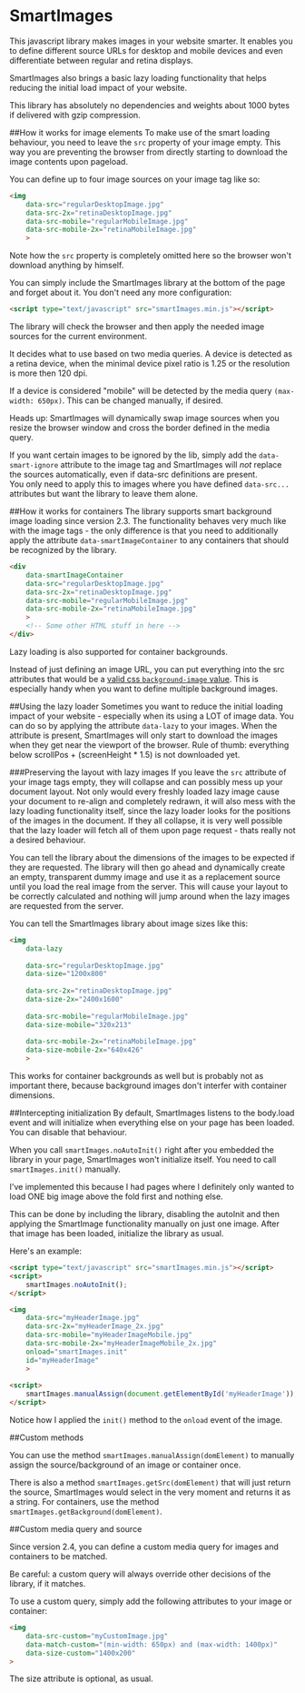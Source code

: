 SmartImages
===========

This javascript library makes images in your website smarter. It enables you to define different source URLs
for desktop and mobile devices and even differentiate between regular and retina displays.

SmartImages also brings a basic lazy loading functionality that helps reducing the initial load impact of your website.

This library has absolutely no dependencies and weights about 1000 bytes if delivered with gzip compression.


##How it works for image elements
To make use of the smart loading behaviour, you need to leave the `src` property of your image empty. This way you
are preventing the browser from directly starting to download the image contents upon pageload.

You can define up to four image sources on your image tag like so:

````html
<img
	data-src="regularDesktopImage.jpg"
	data-src-2x="retinaDesktopImage.jpg"
	data-src-mobile="regularMobileImage.jpg"
	data-src-mobile-2x="retinaMobileImage.jpg"
	>
````

Note how the `src` property is completely omitted here so the browser won't download anything by himself.

You can simply include the SmartImages library at the bottom of the page and forget about it. 
You don't need any more configuration:
   
````html
<script type="text/javascript" src="smartImages.min.js"></script>
````

The library will check the browser and then apply the needed image sources for the current environment.

It decides what to use based on two media queries. A device is detected as a retina device, when
the minimal device pixel ratio is 1.25 or the resolution is more then 120 dpi.

If a device is considered "mobile" will be detected by the media query `(max-width: 650px)`. This can be changed
manually, if desired.

Heads up: SmartImages will dynamically swap image sources when you resize the browser window
and cross the border defined in the media query.

If you want certain images to be ignored by the lib, simply add the `data-smart-ignore` attribute to the image tag
and SmartImages will _not_ replace the sources automatically, even if data-src definitions are present.    
You only need to apply this to images where you have defined `data-src...` attributes but want the library to leave them alone.

##How it works for containers
The library supports smart background image loading since version 2.3. The functionality behaves very much like with
the image tags - the only difference is that you need to additionally apply the attribute `data-smartImageContainer`
to any containers that should be recognized by the library.

````html
<div
	data-smartImageContainer
	data-src="regularDesktopImage.jpg"
	data-src-2x="retinaDesktopImage.jpg"
	data-src-mobile="regularMobileImage.jpg"
	data-src-mobile-2x="retinaMobileImage.jpg"
	>
	<!-- Some other HTML stuff in here -->
</div>
````

Lazy loading is also supported for container backgrounds.

Instead of just defining an image URL, you can put everything into the src attributes that would be a [valid css `background-image` value](https://developer.mozilla.org/en/docs/Web/CSS/background-image).
This is especially handy when you want to define multiple background images.


##Using the lazy loader
Sometimes you want to reduce the initial loading impact of your website - especially when
 its using a LOT of image data. You can do so by applying the attribute `data-lazy` to your
 images. When the attribute is present, SmartImages will only start to download the images
 when they get near the viewport of the browser. Rule of thumb: everything below
 scrollPos + (screenHeight * 1.5) is not downloaded yet.
 
###Preserving the layout with lazy images
If you leave the `src` attribute of your image tags empty, they will collapse and can possibly mess up your
 document layout. Not only would every freshly loaded lazy image cause your document to re-align and completely redrawn,
 it will also mess with the lazy loading functionality itself, since the lazy loader looks for the positions of the images
 in the document. If they all collapse, it is very well possible that the lazy loader will fetch all of them upon page request - 
 thats really not a desired behaviour.
 
You can tell the library about the dimensions of the images to be expected if they are requested. The library will then
 go ahead and dynamically create an empty, transparent dummy image and use it as a replacement source until you load the real
  image from the server. This will cause your layout to be correctly calculated and nothing will jump around when the lazy images
   are requested from the server.
   
You can tell the SmartImages library about image sizes like this:

````html
<img
	data-lazy
	
	data-src="regularDesktopImage.jpg"
	data-size="1200x800"
	
	data-src-2x="retinaDesktopImage.jpg"
	data-size-2x="2400x1600"
	
	data-src-mobile="regularMobileImage.jpg"
	data-size-mobile="320x213"
	
	data-src-mobile-2x="retinaMobileImage.jpg"
	data-size-mobile-2x="640x426"
	>
````

This works for container backgrounds as well but is probably not as important there, because background images don't interfer
with container dimensions.

  
##Intercepting initialization
By default, SmartImages listens to the body.load event and will initialize when everything
else on your page has been loaded. You can disable that behaviour.

When you call `smartImages.noAutoInit()` right after you embedded the library in your
page, SmartImages won't initialize itself. You need to call `smartImages.init()` manually.

I've implemented this because I had pages where I definitely only wanted to load ONE big
image above the fold first and nothing else.

This can be done by including the library, disabling the autoInit and then applying
the SmartImage functionality manually on just one image. After that image has been loaded,
initialize the library as usual.

Here's an example:

````html
<script type="text/javascript" src="smartImages.min.js"></script>
<script>
	smartImages.noAutoInit();
</script>

<img
	data-src="myHeaderImage.jpg"
	data-src-2x="myHeaderImage_2x.jpg"
	data-src-mobile="myHeaderImageMobile.jpg"
	data-src-mobile-2x="myHeaderImageMobile_2x.jpg"
	onload="smartImages.init"
	id="myHeaderImage"
	>
	
<script>
	smartImages.manualAssign(document.getElementById('myHeaderImage'));
</script>
````

Notice how I applied the `init()` method to the `onload` event of the image.

##Custom methods

You can use the method `smartImages.manualAssign(domElement)` to manually assign the source/background of an image or container once.

There is also a method `smartImages.getSrc(domElement)` that will just return the source, SmartImages would select
in the very moment and returns it as a string. For containers, use the method `smartImages.getBackground(domElement)`.

##Custom media query and source

Since version 2.4, you can define a custom media query for images and containers to be matched.

Be careful: a custom query will always override other decisions of the library, if it matches.

To use a custom query, simply add the following attributes to your image or container:

````html
<img
	data-src-custom="myCustomImage.jpg"
	data-match-custom="(min-width: 650px) and (max-width: 1400px)"
	data-size-custom="1400x200"
>
````

The size attribute is optional, as usual.